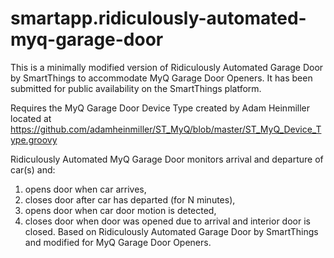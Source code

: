 smartapp.ridiculously-automated-myq-garage-door
===============================================

This is a minimally modified version of Ridiculously Automated Garage Door by SmartThings to accommodate MyQ Garage Door Openers. It has been submitted for public availability on the SmartThings platform.

Requires the MyQ Garage Door Device Type created by Adam Heinmiller located at https://github.com/adamheinmiller/ST_MyQ/blob/master/ST_MyQ_Device_Type.groovy 

Ridiculously Automated MyQ Garage Door monitors arrival and departure of car(s) and:

1. opens door when car arrives, 
2. closes door after car has departed (for N minutes), 
3. opens door when car door motion is detected, 
4. closes door when door was opened due to arrival and interior door is closed. Based on Ridiculously Automated Garage Door by SmartThings and modified for MyQ Garage Door Openers.
